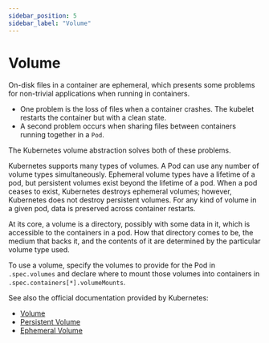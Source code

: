 ```yaml
---
sidebar_position: 5
sidebar_label: "Volume"
---
```


# Volume

On-disk files in a container are ephemeral, which presents some problems for non-trivial applications when running in containers. 

- One problem is the loss of files when a container crashes. The kubelet restarts the container but with a clean state. 
- A second problem occurs when sharing files between containers running together in a `Pod`. 

The Kubernetes volume abstraction solves both of these problems.

Kubernetes supports many types of volumes. A Pod can use any number of volume types simultaneously. Ephemeral volume types have a lifetime of a pod, but persistent volumes exist beyond the lifetime of a pod. When a pod ceases to exist, Kubernetes destroys ephemeral volumes; however, Kubernetes does not destroy persistent volumes. For any kind of volume in a given pod, data is preserved across container restarts.

At its core, a volume is a directory, possibly with some data in it, which is accessible to the containers in a pod. How that directory comes to be, the medium that backs it, and the contents of it are determined by the particular volume type used.

To use a volume, specify the volumes to provide for the Pod in `.spec.volumes` and declare where to mount those volumes into containers in `.spec.containers[*].volumeMounts`.

See also the official documentation provided by Kubernetes:

- [Volume](https://kubernetes.io/zh/docs/concepts/storage/volumes/)
- [Persistent Volume](https://kubernetes.io/zh/docs/concepts/storage/persistent-volumes/)
- [Ephemeral Volume](https://kubernetes.io/zh/docs/concepts/storage/ephemeral-volumes/)